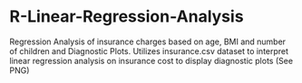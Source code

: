 # R-Linear-Regression-Analysis
Regression Analysis of insurance charges based on age, BMI and number of children and Diagnostic Plots.
Utilizes insurance.csv dataset to interpret linear regression analysis on insurance cost to display diagnostic plots (See PNG)
